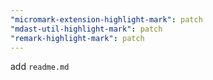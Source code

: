 ```yaml
---
"micromark-extension-highlight-mark": patch
"mdast-util-highlight-mark": patch
"remark-highlight-mark": patch
---
```


add `readme.md`
